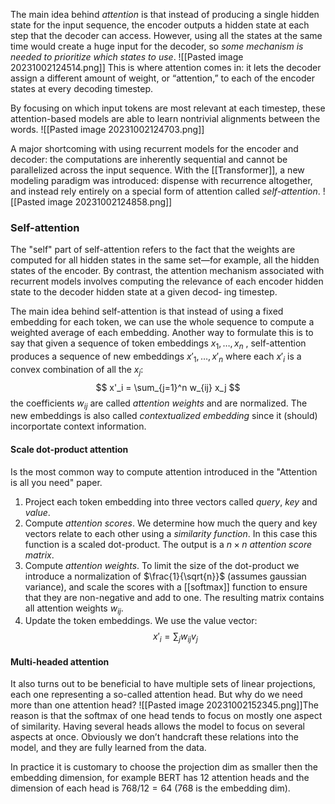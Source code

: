 The main idea behind _attention_ is that instead of producing a single hidden state for the input sequence, the encoder outputs a hidden state at each step that the decoder can access. 
However, using all the states at the same time would create a huge input for the decoder, so _some mechanism is needed to prioritize which states to use_. 
![[Pasted image 20231002124514.png]]
This is where attention comes in: it lets the decoder assign a different amount of weight, or “attention,” to each of the encoder states at every decoding timestep.

By focusing on which input tokens are most relevant at each timestep, these attention-based models are able to learn nontrivial alignments between the words.
![[Pasted image 20231002124703.png]]

A major shortcoming with using recurrent models for the encoder and decoder: the computations are inherently sequential and cannot be parallelized across the input sequence. With the [[Transformer]], a new modeling paradigm was introduced: dispense with recurrence altogether, and instead rely entirely on a special form of attention called *self-attention*.
![[Pasted image 20231002124858.png]]



### Self-attention
The "self" part of self-attention refers to the fact that the weights are computed for all hidden states in the same set—for example, all the hidden states of the encoder. By contrast, the attention mechanism associated with recurrent models involves computing the relevance of each encoder hidden state to the decoder hidden state at a given decod‐ ing timestep.

The main idea behind self-attention is that instead of using a fixed embedding for each token, we can use the whole sequence to compute a weighted average of each embedding. Another way to formulate this is to say that given a sequence of token embeddings $x_1,\dots, x_n$ , self-attention produces a sequence of new embeddings $x'_1,\dots, x'_n$ where each $x'_i$ is a convex combination of all the $x_j$:
$$
x'_i = \sum_{j=1}^n w_{ij} x_j
$$
the coefficients $w_{ij}$ are called _attention weights_ and are normalized.
The new embeddings is also called _contextualized embedding_ since it (should) incorportate context information.

#### Scale dot-product attention
Is the most common way to compute attention introduced in the "Attention is all you need" paper.
1. Project each token embedding into three vectors called _query_, _key_ and _value_.
2. Compute _attention scores_. We determine how much the query and key vectors relate to each other using a _similarity function_. In this case this function is a scaled dot-product. The output is a $n\times n$ _attention score matrix_.
3. Compute _attention weights_. To limit the size of the dot-product we introduce a normalization of $\frac{1}{\sqrt{n}}$ (assumes gaussian variance), and scale the scores with a [[softmax]] function to ensure that they are non-negative and add to one. The resulting matrix contains all attention weights $w_{ij}$.
4. Update the token embeddings. We use the value vector:
$$
x'_i = \sum_j w_{ij}v_j
$$

#### Multi-headed attention
It also turns out to be beneficial to have multiple sets of linear projections, each one representing a so-called attention head. But why do we need more than one attention head? 
![[Pasted image 20231002152345.png]]The reason is that the softmax of one head tends to focus on mostly one aspect of similarity. Having several heads allows the model to focus on several aspects at once. Obviously we don’t handcraft these relations into the model, and they are fully learned from the data.

In practice it is customary to choose the projection dim as smaller then the embedding dimension, for example BERT has 12 attention heads and the dimension of each head is $768/12 = 64$ ($768$ is the embedding dim).

